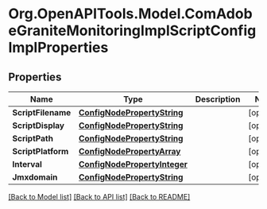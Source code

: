 # Org.OpenAPITools.Model.ComAdobeGraniteMonitoringImplScriptConfigImplProperties
## Properties

Name | Type | Description | Notes
------------ | ------------- | ------------- | -------------
**ScriptFilename** | [**ConfigNodePropertyString**](ConfigNodePropertyString.md) |  | [optional] 
**ScriptDisplay** | [**ConfigNodePropertyString**](ConfigNodePropertyString.md) |  | [optional] 
**ScriptPath** | [**ConfigNodePropertyString**](ConfigNodePropertyString.md) |  | [optional] 
**ScriptPlatform** | [**ConfigNodePropertyArray**](ConfigNodePropertyArray.md) |  | [optional] 
**Interval** | [**ConfigNodePropertyInteger**](ConfigNodePropertyInteger.md) |  | [optional] 
**Jmxdomain** | [**ConfigNodePropertyString**](ConfigNodePropertyString.md) |  | [optional] 

[[Back to Model list]](../README.md#documentation-for-models) [[Back to API list]](../README.md#documentation-for-api-endpoints) [[Back to README]](../README.md)

